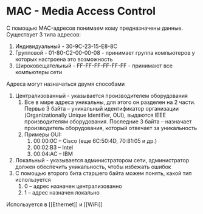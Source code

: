 # MAC - Media Access Control
С помощью MAC-адресов понимаем кому предназначены данные. Существует 3 типа адресов:
1. Индивидуальный - 30-9C-23-15-E8-8C
2. Групповой - 01-80-C2-00-00-08 - принимает группа компьютеров у которых настроена это возможность
3. Широковещательный - FF-FF-FF-FF-FF-FF - принимают все компьютеры сети

Адреса могут назначаться двумя способами
1. Централизованный - указывается производителем оборудования
	1. Все в мире адреса уникальны, для этого он разделен на 2 части. Первые  3 байта – уникальный идентификатор организации (Organizationally Unique Identifier, OUI), выдаются IEEE производителям оборудования. Последние 3 байта – назначает производитель оборудования, который отвечает за уникальность
	2. Примеры OUI:
		1. 00:00:0C – Cisco (еще 6C:50:4D, 70:81:05 и др.)
		2. 00:02:B3 – Intel
		3. 00:04:AC – IBM
2. Локальный - указывается администратором сети, администратор должен обеспечить уникальность, чтобы избежать ошибок
3. С помощью второго бита старшего байта можем понять, какой тип используется
	1. 0 – адрес назначен централизованно
	2. 1 – адрес назначен локально

Используется в [[Ethernet]] и [[WiFi]]

